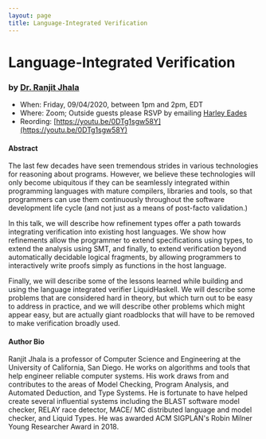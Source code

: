 ```yaml
---
layout: page
title: Language-Integrated Verification
---
```


Language-Integrated Verification
======
### by [Dr. Ranjit Jhala](https://ranjitjhala.github.io/)

- When: Friday, 09/04/2020, between 1pm and 2pm, EDT
- Where: Zoom; Outside guests please RSVP by emailing <a href="mailto:harley.eades@gmail.com">Harley Eades</a>
- Reording: [https://youtu.be/0DTg1sgw58Y](https://youtu.be/0DTg1sgw58Y)

#### Abstract

The last few decades have seen tremendous strides in various
technologies for reasoning about programs. However, we believe these
technologies will only become ubiquitous if they can be seamlessly
integrated within programming languages with mature compilers,
libraries and tools, so that programmers can use them continuously
throughout the software development life cycle (and not just as a
means of post-facto validation.)

In this talk, we will describe how refinement types offer a path
towards integrating verification into existing host languages. We show
how refinements allow the programmer to extend specifications using
types, to extend the analysis using SMT, and finally, to extend
verification beyond automatically decidable logical fragments, by
allowing programmers to interactively write proofs simply as functions
in the host language.

Finally, we will describe some of the lessons learned while building
and using the language integrated verifier LiquidHaskell. We will
describe some problems that are considered hard in theory, but which
turn out to be easy to address in practice, and we will describe other
problems which might appear easy, but are actually giant roadblocks
that will have to be removed to make verification broadly used.

#### Author Bio

Ranjit Jhala is a professor of Computer Science and Engineering at the
University of California, San Diego. He works on algorithms and tools
that help engineer reliable computer systems.  His work draws from and
contributes to the areas of Model Checking, Program Analysis, and
Automated Deduction, and Type Systems.  He is fortunate to have helped
create several influential systems including the BLAST software model
checker, RELAY race detector, MACE/ MC distributed language and model
checker, and Liquid Types.  He was awarded ACM SIGPLAN's Robin Milner
Young Researcher Award in 2018.


